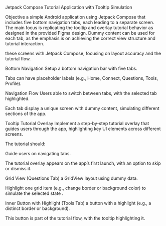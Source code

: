 Jetpack Compose Tutorial Application with Tooltip Simulation

Objective
a simple Android application using Jetpack Compose that includes five bottom navigation tabs, each leading to a separate screen. The main focus is replicating the tooltip and overlay tutorial behavior as designed in the provided Figma design. Dummy content can be used for each tab, as the emphasis is on achieving the correct view structure and tutorial interaction.




 these screens with Jetpack Compose, focusing on layout accuracy and the tutorial flow.

Bottom Navigation Setup
 a bottom navigation bar with five tabs.

Tabs can have placeholder labels (e.g., Home, Connect, Questions, Tools, Profile).

Navigation Flow
Users  able to switch between tabs, with the selected tab highlighted.

Each tab  display a unique screen with dummy content, simulating different sections of the app.

Tooltip Tutorial Overlay
Implement a step-by-step tutorial overlay that guides users through the app, highlighting key UI elements across different screens.

The tutorial should:

Guide users on navigating tabs.


The tutorial overlay  appears on the app’s first launch, with an option to skip or dismiss it.

Grid View (Questions Tab)
 a GridView layout using dummy data.

Highlight one grid item (e.g., change border or background color) to simulate the selected state .

Inner Button with Highlight (Tools Tab)
 a button with a highlight (e.g., a distinct border or background).

This button is part of the tutorial flow, with the tooltip highlighting it.

